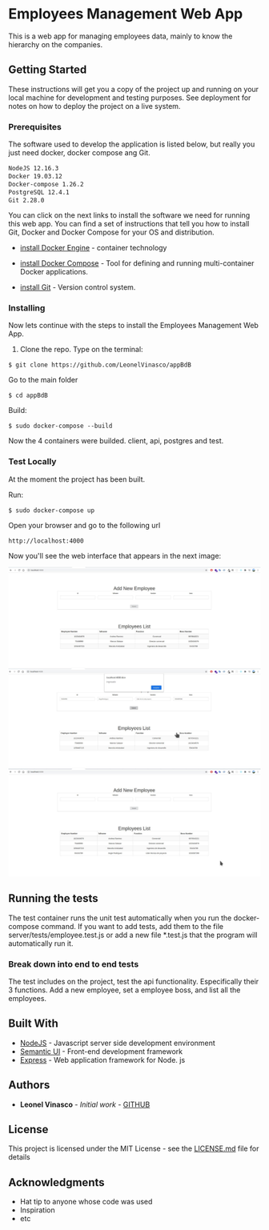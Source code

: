 # Employees Management Web App

This is a web app for managing employees data, mainly to know the hierarchy on the companies.

## Getting Started

These instructions will get you a copy of the project up and running on your local machine for development and testing purposes. See deployment for notes on how to deploy the project on a live system.

### Prerequisites

The software used to develop the application is listed below, but really you just need docker, docker compose ang Git.

```
NodeJS 12.16.3
Docker 19.03.12
Docker-compose 1.26.2
PostgreSQL 12.4.1
Git 2.28.0
```

You can click on the next links to install the software we need for running this web app. You can find a set of instructions that tell you how to install Git, Docker and Docker Compose for your OS and distribution.

* [install Docker Engine](https://docs.docker.com/engine/install/) - container technology

* [install Docker Compose](https://docs.docker.com/compose/install/) - Tool for defining and running multi-container Docker applications.

* [install Git](https://git-scm.com/book/en/v2/Getting-Started-Installing-Git) - Version control system.

### Installing

Now lets continue with the steps to install the Employees Management Web App. 


1) Clone the repo. Type on the terminal:

```
$ git clone https://github.com/LeonelVinasco/appBdB
```

Go to the main folder

```
$ cd appBdB
```

Build:

```
$ sudo docker-compose --build

```
Now the 4 containers were builded. client, api, postgres and test.


### Test Locally

At the moment the project has been built. 

Run:
```
$ sudo docker-compose up
```

Open your browser and go to the following url

```
http://localhost:4000
```

Now you'll see the web interface that appears in the next image:

![diagram](readmeImage1.jpg)
![diagram](readmeImage2.jpg)
![diagram](readmeImage3.jpg)


## Running the tests

The test container runs the unit test automatically when you run the docker-compose command. If you want to add tests, add them to the file server/tests/employee.test.js or add a new file *.test.js that the program will automatically run it.


### Break down into end to end tests

The test includes on the project, test the api functionality. Especifically their 3 functions. Add a new employee, set a employee boss, and list all the employees.


## Built With

* [NodeJS](https://nodejs.org/es/docs/) - Javascript server side development environment 
* [Semantic UI](https://semantic-ui.com/) - Front-end development framework
* [Express](https://expressjs.com/) - Web application framework for Node. js


## Authors

* **Leonel Vinasco** - *Initial work* - [GITHUB](https://github.com/leonelvinasco)

## License

This project is licensed under the MIT License - see the [LICENSE.md](LICENSE.md) file for details

## Acknowledgments

* Hat tip to anyone whose code was used
* Inspiration
* etc
